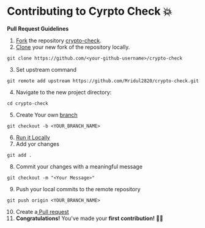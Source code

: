 # Contributing to Cyrpto Check 💥

**Pull Request Guidelines**

1. [Fork][fork-link] the repository [crypto-check](repo-link).
2. [Clone][clone-link] your new fork of the repository locally.
```
git clone https://github.com/<your-github-username>/crypto-check
```
3. Set upstream command
```
git remote add upstream https://github.com/Mridul2820/crypto-check.git
```
4. Navigate to the new project directory:
```
cd crypto-check
```
5. Create Your own [branch][branch-link]
```
git checkout -b <YOUR_BRANCH_NAME>
```
6. [Run it Locally](https://github.com/Mridul2820/crypto-check#run-locally-)
7. Add yor changes
```
git add .
```
8. Commit your changes with a meaningful message
```
git checkout -m "<Your Message>"
```
9. Push your local commits to the remote repository
```
git push origin <YOUR_BRANCH_NAME>
```
10. Create a[ Pull request](pull-request)
11. **Congratulations!** You've made your **first contribution!** 🙌🏼

[repo-link]: <https://github.com/Mridul2820/crypto-check/fork>
[branch-link]: <http://guides.github.com/introduction/flow/>
[clone-link]: <https://help.github.com/articles/cloning-a-repository/>
[fork-link]: <http://guides.github.com/activities/forking/>
[syncing-link]: <https://help.github.com/articles/syncing-a-fork>
[pull-request]: <https://help.github.com/en/github/collaborating-with-issues-and-pull-requests/creating-a-pull-request/>
